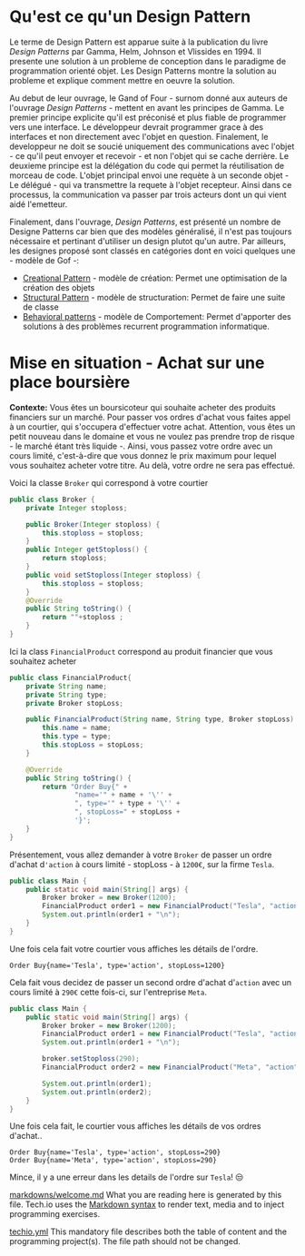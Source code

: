 # Qu'est ce qu'un Design Pattern

Le terme de Design Pattern est apparue suite à la publication du livre *Design Patterns* par Gamma, Helm, Johnson et Vlissides en 1994. Il presente une solution à un probleme de conception dans le paradigme de programmation orienté objet. Les Design Patterns montre la solution au probleme et explique comment mettre en oeuvre la solution.

 Au debut de leur ouvrage, le Gand of Four - surnom donné aux auteurs de l'ouvrage *Design Patterns* - mettent en avant les principes de Gamma. Le premier principe explicite qu'il est préconisé et plus fiable de programmer vers une interface. Le développeur devrait programmer grace à des interfaces et non directement avec l'objet en question. Finalement, le developpeur ne doit se soucié uniquement des communications avec l'objet - ce qu'il peut envoyer et recevoir - et non l'objet qui se cache derrière. Le deuxieme principe est la délégation du code qui permet la réutilisation de morceau de code. L'objet principal envoi une requète à un seconde objet - Le délégué - qui va transmettre la requete à l'objet recepteur. Ainsi dans ce processus, la communication va passer par trois acteurs dont un qui vient aidé l'emetteur.

Finalement, dans l'ouvrage, *Design Patterns*, est présenté un nombre de Designe Patterns car bien que des modèles généralisé, il n'est pas toujours nécessaire et pertinant d'utiliser un design plutot qu'un autre. Par ailleurs, les designes proposé sont classés en catégories dont en voici quelques une - modèle de Gof -:

- <u>Creational Pattern</u> - modèle de création: Permet une optimisation de la création des objets
- <u>Structural Pattern</u> - modèle de structuration: Permet de faire une suite de classe
- <u>Behavioral patterns</u> - modèle de Comportement: Permet d'apporter des solutions à des problèmes recurrent programmation informatique. 

# Mise en situation - Achat sur une place boursière

**Contexte:** Vous êtes un boursicoteur qui souhaite acheter des produits financiers sur un marché. Pour passer vos ordres d'achat vous faites appel à un courtier, qui s'occupera d'effectuer votre achat. Attention, vous êtes un petit nouveau dans le domaine et vous ne voulez pas prendre trop de risque - le marché étant très liquide -. Ainsi, vous passez votre ordre avec un cours limité, c'est-à-dire que vous donnez le prix maximum pour lequel vous souhaitez acheter votre titre. Au delà, votre ordre ne sera pas effectué. 

Voici la classe `Broker` qui correspond à votre courtier
```java
public class Broker {
    private Integer stoploss;

    public Broker(Integer stoploss) {
        this.stoploss = stoploss;
    }
    public Integer getStoploss() {
        return stoploss;
    }
    public void setStoploss(Integer stoploss) {
        this.stoploss = stoploss;
    }
    @Override
    public String toString() {
        return ""+stoploss ;
    }
}
```
Ici la class `FinancialProduct` correspond au produit financier que vous souhaitez acheter
```java
public class FinancialProduct{
    private String name;
    private String type;
    private Broker stopLoss;

    public FinancialProduct(String name, String type, Broker stopLoss) {
        this.name = name;
        this.type = type;
        this.stopLoss = stopLoss;
    }

    @Override
    public String toString() {
        return "Order Buy{" +
                "name='" + name + '\'' +
                ", type='" + type + '\'' +
                ", stopLoss=" + stopLoss +
                '}';
    }
}
```
Présentement, vous allez demander à votre `Broker` de passer un ordre d'achat d`'action` à cours limité - stopLoss - à `1200€`, sur la firme `Tesla`.

```java
public class Main {
    public static void main(String[] args) {
        Broker broker = new Broker(1200);
        FinancialProduct order1 = new FinancialProduct("Tesla", "action", broker);
        System.out.println(order1 + "\n");
    }
}
```
Une fois cela fait votre courtier vous affiches les détails de l'ordre.
```
Order Buy{name='Tesla', type='action', stopLoss=1200}
```

Cela fait vous decidez de passer un second ordre d'achat d'`action` avec un cours limité à `290€` cette fois-ci, sur l'entreprise `Meta`.

```Java
public class Main {
    public static void main(String[] args) {
        Broker broker = new Broker(1200);
        FinancialProduct order1 = new FinancialProduct("Tesla", "action", broker);
        System.out.println(order1 + "\n");

        broker.setStoploss(290);
        FinancialProduct order2 = new FinancialProduct("Meta", "action", broker);

        System.out.println(order1);
        System.out.println(order2);
    }
}
```
Une fois cela fait, le courtier vous affiches les détails de vos ordres d'achat..
```
Order Buy{name='Tesla', type='action', stopLoss=290}
Order Buy{name='Meta', type='action', stopLoss=290}
```
Mince, il y a une erreur dans les details de l'ordre sur `Tesla`!  :unamused:


[markdowns/welcome.md](https://github.com/TechDotIO/techio-basic-template/blob/master/markdowns/welcome.md)
What you are reading here is generated by this file. Tech.io uses the [Markdown syntax](https://tech.io/doc/reference-markdowns) to render text, media and to inject programming exercises.


[techio.yml](https://github.com/TechDotIO/techio-basic-template/blob/master/techio.yml)
This mandatory file describes both the table of content and the programming project(s). The file path should not be changed.